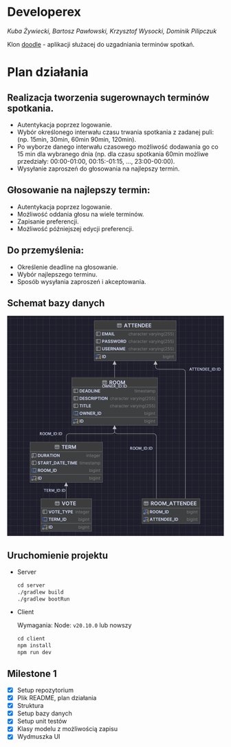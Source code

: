 # Developerex
*Kuba Żywiecki, Bartosz Pawłowski, Krzysztof Wysocki, Dominik Pilipczuk*

Klon [doodle](https://doodle.com) - aplikacji służacej do uzgadniania terminów
spotkań.

# Plan działania

## Realizacja tworzenia sugerownaych terminów spotkania.
- Autentykacja poprzez logowanie.
- Wybór określonego interwału czasu trwania spotkania z zadanej puli: (np. 15min, 30min, 60min 90min, 120min).
- Po wyborze danego interwału czasowego możliwość dodawania go co 15 min dla wybranego dnia
(np. dla czasu spotkania 60min możliwe przedziały: 00:00-01:00, 00:15:-01:15, ...,  23:00-00:00).
- Wysyłanie zaproszeń do głosowania na najlepszy termin.

## Głosowanie na najlepszy termin:
- Autentykacja poprzez logowanie.
- Możliwość oddania głosu na wiele terminów.
- Zapisanie preferencji. 
- Możliwość późniejszej edycji preferencji.

## Do przemyślenia:
- Określenie deadline na głosowanie.
- Wybór najlepszego terminu.
- Sposób wysyłania zaproszeń i akceptowania.

## Schemat bazy danych
![img.png](img.png)

## Uruchomienie projektu
- Server
    ```
    cd server
    ./gradlew build
    ./gradlew bootRun
    ```
- Client
    
    Wymagania: Node: `v20.10.0` lub nowszy
    ```
    cd client
    npm install
    npm run dev
    ```

## Milestone 1
- [x] Setup repozytorium
- [x] Plik README, plan działania
- [x] Struktura
- [x] Setup bazy danych
- [x] Setup unit testów
- [x] Klasy modelu z możliwością zapisu
- [x] Wydmuszka UI

